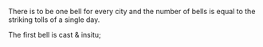 There is to be one bell for every city and the number of bells is equal to the striking tolls of a single day. 

The first bell is cast & insitu;
